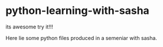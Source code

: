 # python-learning-with-sasha
its awesome try it!!!


Here lie some python files produced in a semeniar with sasha.


